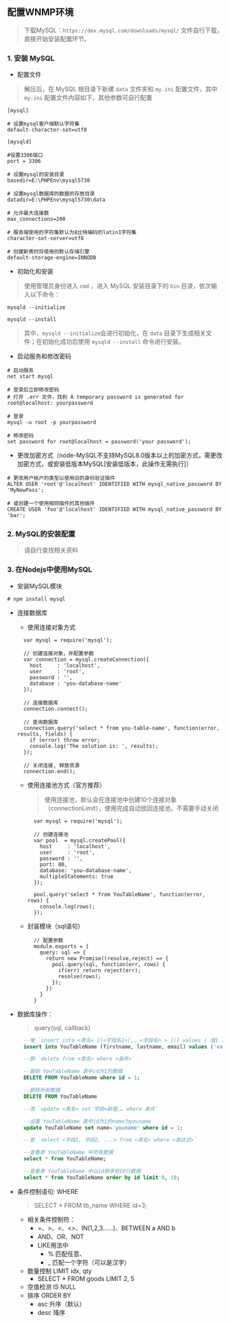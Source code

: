 ## 配置WNMP环境

> 下载MySQL：`https://dev.mysql.com/downloads/mysql/`
> 文件自行下载，直接开始安装配置环节。

### 1. 安装 MySQL

+ 配置文件

> 解压后，在 MySQL 根目录下新建 `data` 文件夹和 `my.ini` 配置文件，其中 `my.ini`
> 配置文件内容如下，其他参数可自行配置

```mysql
[mysql]

# 设置mysql客户端默认字符集
default-character-set=utf8 

[mysqld]

#设置3306端口
port = 3306 

# 设置mysql的安装目录
basedir=E:\PHPEnv\mysql5730

# 设置mysql数据库的数据的存放目录
datadir=E:\PHPEnv\mysql5730\data

# 允许最大连接数
max_connections=200

# 服务端使用的字符集默认为8比特编码的latin1字符集
character-set-server=utf8

# 创建新表时将使用的默认存储引擎
default-storage-engine=INNODB
```

+ 初始化和安装

> 使用管理员身份进入 `cmd` ，进入 MySQL 安装目录下的 `bin` 目录，依次输入以下命令：

```
mysqld --initialize

mysqld --install
```
> 其中，`mysqld --initialize`会进行初始化，在 `data` 目录下生成相关文件；在初始化成功后使用 `mysqld --install` 命令进行安装。

+ 启动服务和修改密码

```mysql
# 启动服务
net start mysql

# 登录后立即修改密码
# 打开 .err 文件，找到 A temporary password is generated for root@localhost: yourpassword

# 登录
mysql -u root -p yourpassword

# 修改密码
set password for root@localhost = password('your password');
```

+ 更改加密方式（node-MySQL不支持MySQL8.0版本以上的加密方式，需更改加密方式，或安装低版本MySQL[安装低版本，此操作无需执行]）

```mysql
# 更改​​用户帐户的类型以使用旧的身份验证插件
ALTER USER 'root'@'localhost' IDENTIFIED WITH mysql_native_password BY 'MyNewPass';

# 或创建一个使用相同插件的其他插件
CREATE USER 'foo'@'localhost' IDENTIFIED WITH mysql_native_password BY 'bar';
```

### 2. MySQL的安装配置
> 请自行查找相关资料

### 3. 在Nodejs中使用MySQL

+ 安装MySQL模块
  
```install
# npm install mysql
```

+ 连接数据库
  + 使用连接对象方式
  ```database
    var mysql = require('mysql');

    // 创建连接对象，并配置参数
    var connection = mysql.createConnection({
      host     : 'localhost',
      user     : 'root',
      password : '',
      database : 'you-database-name'
    });

    // 连接数据库
    connection.connect();

    // 查询数据库
    connection.query('select * from you-table-name', function(error, results, fields) {
      if (error) throw error;
      console.log('The solution is: ', results);
    });

    // 关闭连接, 释放资源
    connection.end();
  ```

  + 使用连接池方式（官方推荐）
  
    >使用连接池，默认会在连接池中创建10个连接对象（connectionLimit），使用完成自动放回连接池，不需要手动关闭

    ```database
      var mysql = require('mysql');

      // 创建连接池
      var pool  = mysql.createPool({
        host     : 'localhost',
        user     : 'root',
        password : '',
        port: 80,
        database: 'you-database-name',
        multipleStatements: true
      });

      pool.query('select * from YouTableName', function(error, rows) {
        console.log(rows);
      });
    ```

  + 封装模块（sql语句）
    ```database
      // 配置参数
      module.exports = {
        query: sql => {
          return new Promise((resolve,reject) => {
            pool.query(sql, function(err, rows) {
              if(err) return reject(err);
              resolve(rows);
            });
          })
        }
      }
    ```

+ 数据库操作：
  
  > query(sql, callback)

  ```sql
    --增 `insert into <表名> [(<字段名1>[,..<字段名n > ])] values ( 值1 )[, (值n )];`
    insert into YouTableName (firstname, lastname, email) values ('val1', 'val2''val3');
  ```
  ```sql
    --删 `delete from <表名> where <条件>`

    --删除 YouTableName 表中id为1的数据
    DELETE FROM YouTableName where id = 1;

    --删除所有数据
    DELETE FROM YouTableName
  ```
  ```sql
    --改 `update <表名> set 字段=新值,… where 条件`

    --设置 YouTableName 表中id为1的name为youname
    update YouTableName set name='youname' where id = 1;
  ```
  ```sql
    --查 `select <字段1, 字段2, ...> from <表名> where <表达式>`

    --查看表 YouTableName 中所有数据
    select * from YouTableName;

    --查看表 YouTableName 中以id排序前10行数据
    select * from YouTableName order by id limit 0, 10;
  ```

* 条件控制语句: WHERE
  
  > SELECT * FROM tb_name WHERE id=3;

  - 相关条件控制符： 
    + =、>、<、<>、IN(1,2,3......)、BETWEEN a AND b
    + AND、OR、NOT
    + LIKE用法中      
      * %  匹配任意、 
      * _  匹配一个字符（可以是汉字）
  - 数量控制 LIMIT idx, qty
    + SELECT * FROM goods LIMIT 2, 5
  - 空值检测 IS NULL
  - 排序 ORDER BY
    - asc 升序（默认）
    - desc 降序